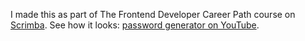 I made this as part of The Frontend Developer Career Path course on [Scrimba](https://scrimba.com). See how it looks: [password generator on YouTube](https://youtu.be/3gRaNBqjtS4).
